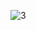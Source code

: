 
![3](https://github.com/user-attachments/assets/6146f00c-f9f9-445e-9853-a6c36c298f02)
<!--
**KrevetkaOo/KrevetkaOo** is a ✨ _special_ ✨ repository because its `README.md` (this file) appears on your GitHub profile.
![3](https://github.com/user-attachments/assets/5b5481a1-41da-4cc7-83d7-82565f3726d3)
Here are some ideas to get you started:

- 🔭 I’m currently working on ...
- 🌱 I’m currently learning ...
- 👯 I’m looking to collaborate on ...
- 🤔 I’m looking for help with ...
- 💬 Ask me about ...
- 📫 How to reach me: ...
- 😄 Pronouns: ...
- ⚡ Fun fact: ...
-->
